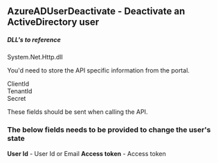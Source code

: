 
## AzureADUserDeactivate - Deactivate an ActiveDirectory user

##### DLL's to reference
System.Net.Http.dll </br>

You'd need to store the API specific information from the portal.

ClientId </br>
TenantId </br>
Secret </br>

These fields should be sent when calling the API.

### The below fields needs to be provided to change the user's state
**User Id**           - User Id or Email
**Access token**      - Access token
